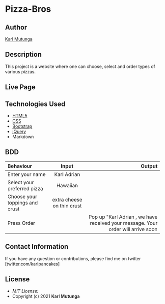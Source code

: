 # Pizza-Bros

## Author

[Karl Mutunga](https://github.com/Karl-Adrian)

## Description

This project is a website where one can choose, select and order types of various pizzas.

## Live Page

## Technologies Used

- [HTML5](https://github.com/topics/html5)
- [CSS](https://github.com/topics/css3)
- [Bootstrap](https://github.com/topics/bootstrap)
- [jQuery](https://github.com/topics/javascript)
- Markdown

## BDD

| Behaviour                      |           Input            |                                                                           Output |
| :----------------------------- | :------------------------: | -------------------------------------------------------------------------------: |
| Enter your name                |        Karl Adrian         |                                                                                  |
| Select your preferred pizza    |          Hawaiian          |                                                                                  |
| Choose your toppings and crust | extra cheese on thin crust |                                                                                  |
| Press Order                    |                            | Pop up "Karl Adrian , we have received your message. Your order will arrive soon |

## Contact Information

If you have any question or contributions, please find me on twitter [twitter.com/karlpancakes]

## License

- _MIT License:_
- Copyright (c) 2021 **Karl Mutunga**
